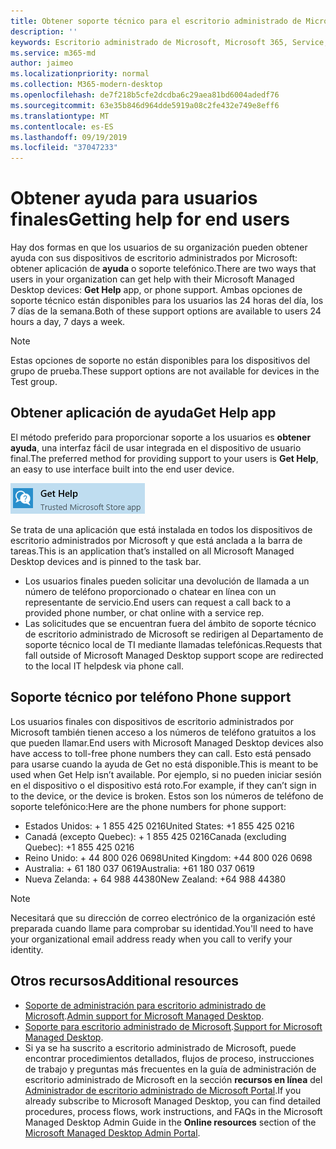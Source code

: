 ```yaml
---
title: Obtener soporte técnico para el escritorio administrado de Microsoft
description: ''
keywords: Escritorio administrado de Microsoft, Microsoft 365, Service, Documentation
ms.service: m365-md
author: jaimeo
ms.localizationpriority: normal
ms.collection: M365-modern-desktop
ms.openlocfilehash: de7f218b5cfe2dcdba6c29aea81bd6004adedf76
ms.sourcegitcommit: 63e35b846d964dde5919a08c2fe432e749e8eff6
ms.translationtype: MT
ms.contentlocale: es-ES
ms.lasthandoff: 09/19/2019
ms.locfileid: "37047233"
---
```

# <a name="getting-help-for-end-users"></a><span data-ttu-id="39cba-103">Obtener ayuda para usuarios finales</span><span class="sxs-lookup"><span data-stu-id="39cba-103">Getting help for end users</span></span>

<span data-ttu-id="39cba-104">Hay dos formas en que los usuarios de su organización pueden obtener ayuda con sus dispositivos de escritorio administrados por Microsoft: obtener aplicación de **ayuda** o soporte telefónico.</span><span class="sxs-lookup"><span data-stu-id="39cba-104">There are two ways that users in your organization can get help with their Microsoft Managed Desktop devices: **Get Help** app, or phone support.</span></span> <span data-ttu-id="39cba-105">Ambas opciones de soporte técnico están disponibles para los usuarios las 24 horas del día, los 7 días de la semana.</span><span class="sxs-lookup"><span data-stu-id="39cba-105">Both of these support options are available to users 24 hours a day, 7 days a week.</span></span>
 
>[!NOTE]
><span data-ttu-id="39cba-106">Estas opciones de soporte no están disponibles para los dispositivos del grupo de prueba.</span><span class="sxs-lookup"><span data-stu-id="39cba-106">These support options are not available for devices in the Test group.</span></span> 

## <a name="get-help-app"></a><span data-ttu-id="39cba-107">Obtener aplicación de ayuda</span><span class="sxs-lookup"><span data-stu-id="39cba-107">Get Help app</span></span>

<span data-ttu-id="39cba-108">El método preferido para proporcionar soporte a los usuarios es **obtener ayuda**, una interfaz fácil de usar integrada en el dispositivo de usuario final.</span><span class="sxs-lookup"><span data-stu-id="39cba-108">The preferred method for providing support to your users is **Get Help**, an easy to use interface built into the end user device.</span></span>  

![Obtener ayuda](images/get-help.png)

<span data-ttu-id="39cba-110">Se trata de una aplicación que está instalada en todos los dispositivos de escritorio administrados por Microsoft y que está anclada a la barra de tareas.</span><span class="sxs-lookup"><span data-stu-id="39cba-110">This is an application that’s installed on all Microsoft Managed Desktop devices and is pinned to the task bar.</span></span> 

- <span data-ttu-id="39cba-111">Los usuarios finales pueden solicitar una devolución de llamada a un número de teléfono proporcionado o chatear en línea con un representante de servicio.</span><span class="sxs-lookup"><span data-stu-id="39cba-111">End users can request a call back to a provided phone number, or chat online with a service rep.</span></span>
- <span data-ttu-id="39cba-112">Las solicitudes que se encuentran fuera del ámbito de soporte técnico de escritorio administrado de Microsoft se redirigen al Departamento de soporte técnico local de TI mediante llamadas telefónicas.</span><span class="sxs-lookup"><span data-stu-id="39cba-112">Requests that fall outside of Microsoft Managed Desktop support scope are redirected to the local IT helpdesk via phone call.</span></span>  

## <a name="phone-support"></a><span data-ttu-id="39cba-113">Soporte técnico por teléfono </span><span class="sxs-lookup"><span data-stu-id="39cba-113">Phone support</span></span>

<span data-ttu-id="39cba-114">Los usuarios finales con dispositivos de escritorio administrados por Microsoft también tienen acceso a los números de teléfono gratuitos a los que pueden llamar.</span><span class="sxs-lookup"><span data-stu-id="39cba-114">End users with Microsoft Managed Desktop devices also have access to toll-free phone numbers they can call.</span></span> <span data-ttu-id="39cba-115">Esto está pensado para usarse cuando la ayuda de Get no está disponible.</span><span class="sxs-lookup"><span data-stu-id="39cba-115">This is meant to be used when Get Help isn’t available.</span></span> <span data-ttu-id="39cba-116">Por ejemplo, si no pueden iniciar sesión en el dispositivo o el dispositivo está roto.</span><span class="sxs-lookup"><span data-stu-id="39cba-116">For example, if they can’t sign in to the device, or the device is broken.</span></span> <span data-ttu-id="39cba-117">Estos son los números de teléfono de soporte telefónico:</span><span class="sxs-lookup"><span data-stu-id="39cba-117">Here are the phone numbers for phone support:</span></span>

- <span data-ttu-id="39cba-118">Estados Unidos: + 1 855 425 0216</span><span class="sxs-lookup"><span data-stu-id="39cba-118">United States: +1 855 425 0216</span></span>
- <span data-ttu-id="39cba-119">Canadá (excepto Quebec): + 1 855 425 0216</span><span class="sxs-lookup"><span data-stu-id="39cba-119">Canada (excluding Quebec): +1 855 425 0216</span></span>
- <span data-ttu-id="39cba-120">Reino Unido: + 44 800 026 0698</span><span class="sxs-lookup"><span data-stu-id="39cba-120">United Kingdom: +44 800 026 0698</span></span>
- <span data-ttu-id="39cba-121">Australia: + 61 180 037 0619</span><span class="sxs-lookup"><span data-stu-id="39cba-121">Australia: +61 180 037 0619</span></span>
- <span data-ttu-id="39cba-122">Nueva Zelanda: + 64 988 44380</span><span class="sxs-lookup"><span data-stu-id="39cba-122">New Zealand: +64 988 44380</span></span>

>[!NOTE]
><span data-ttu-id="39cba-123">Necesitará que su dirección de correo electrónico de la organización esté preparada cuando llame para comprobar su identidad.</span><span class="sxs-lookup"><span data-stu-id="39cba-123">You'll need to have your organizational email address ready when you call to verify your identity.</span></span> 

## <a name="additional-resources"></a><span data-ttu-id="39cba-124">Otros recursos</span><span class="sxs-lookup"><span data-stu-id="39cba-124">Additional resources</span></span>
- <span data-ttu-id="39cba-125">[Soporte de administración para escritorio administrado de Microsoft](admin-support.md).</span><span class="sxs-lookup"><span data-stu-id="39cba-125">[Admin support for Microsoft Managed Desktop](admin-support.md).</span></span> 
- <span data-ttu-id="39cba-126">[Soporte para escritorio administrado de Microsoft](../service-description/support.md).</span><span class="sxs-lookup"><span data-stu-id="39cba-126">[Support for Microsoft Managed Desktop](../service-description/support.md).</span></span>
- <span data-ttu-id="39cba-127">Si ya se ha suscrito a escritorio administrado de Microsoft, puede encontrar procedimientos detallados, flujos de proceso, instrucciones de trabajo y preguntas más frecuentes en la guía de administración de escritorio administrado de Microsoft en la sección **recursos en línea** del [Administrador de escritorio administrado de Microsoft Portal](https://aka.ms/mwaasportal).</span><span class="sxs-lookup"><span data-stu-id="39cba-127">If you already subscribe to Microsoft Managed Desktop, you can find detailed procedures, process flows, work instructions, and FAQs in the Microsoft Managed Desktop Admin Guide in the **Online resources** section of the [Microsoft Managed Desktop Admin Portal](https://aka.ms/mwaasportal).</span></span>
